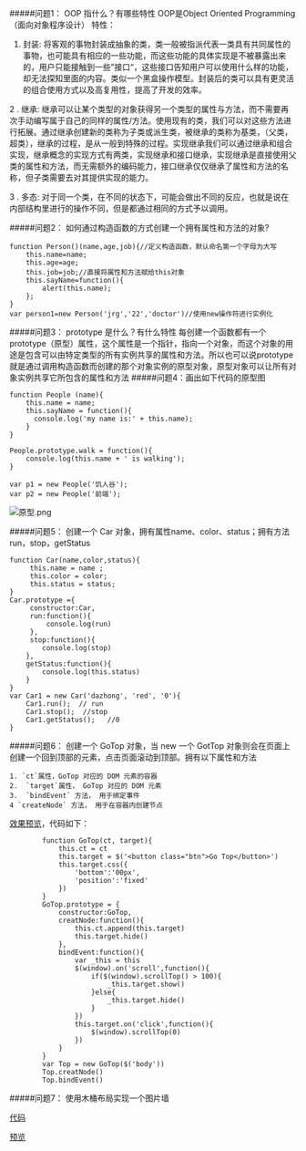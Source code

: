 #####问题1： OOP 指什么？有哪些特性
OOP是Object Oriented Programming（面向对象程序设计）
特性：
1. 封装: 将客观的事物封装成抽象的类，类一般被指派代表一类具有共同属性的事物，也可能具有相应的一些功能，而这些功能的具体实现是不被暴露出来的，用户只能接触到一些”接口“，这些接口告知用户可以使用什么样的功能，却无法探知里面的内容。类似一个黑盒操作模型。封装后的类可以具有更灵活的组合使用方式以及高复用性，提高了开发的效率。

2 . 继承: 继承可以让某个类型的对象获得另一个类型的属性与方法，而不需要再次手动编写属于自己的同样的属性/方法。使用现有的类，我们可以对这些方法进行拓展。通过继承创建新的类称为子类或派生类，被继承的类称为基类，（父类，超类），继承的过程，是从一般到特殊的过程。实现继承我们可以通过继承和组合实现，继承概念的实现方式有两类，实现继承和接口继承，实现继承是直接使用父类的属性和方法，而无需额外的编码能力，接口继承仅仅继承了属性和方法的名称，但子类需要去对其提供实现的能力。

3 . 多态: 对于同一个类，在不同的状态下，可能会做出不同的反应，也就是说在内部结构里进行的操作不同，但是都通过相同的方式予以调用。

#####问题2： 如何通过构造函数的方式创建一个拥有属性和方法的对象?
```
function Person()(name,age,job){//定义构造函数，默认命名第一个字母为大写
    this.name=name;
    this.age=age;
    this.job=job;//直接将属性和方法赋给this对象
    this.sayName=function(){
        alert(this.name);
    };
}
var person1=new Person('jrg','22','doctor')//使用new操作符进行实例化
```
#####问题3： prototype 是什么？有什么特性
每创建一个函数都有一个prototype（原型）属性，这个属性是一个指针，指向一个对象，而这个对象的用途是包含可以由特定类型的所有实例共享的属性和方法。所以也可以说prototype就是通过调用构造函数而创建的那个对象实例的原型对象，原型对象可以让所有对象实例共享它所包含的属性和方法
#####问题4：画出如下代码的原型图
```
function People (name){
    this.name = name;
    this.sayName = function(){
      console.log('my name is:' + this.name);
    }
}

People.prototype.walk = function(){
    console.log(this.name + ' is walking');
}

var p1 = new People('饥人谷');
var p2 = new People('前端');
```
![原型.png](http://upload-images.jianshu.io/upload_images/6719885-ad8159d0a2bf36d1.png?imageMogr2/auto-orient/strip%7CimageView2/2/w/690)

#####问题5： 创建一个 Car 对象，拥有属性name、color、status；拥有方法run，stop，getStatus

```
function Car(name,color,status){
     this.name = name ;
     this.color = color;
     this.status = status;
}
Car.prototype ={
     constructor:Car,
     run:function(){
         console.log(run)
     },
     stop:function(){
        console.log(stop)
    },
    getStatus:function(){
        console.log(this.status)
    }
}
var Car1 = new Car('dazhong', 'red', '0'){
    Car1.run();  // run
    Car1.stop();  //stop
    Car1.getStatus();   //0
}

```

#####问题6： 创建一个 GoTop 对象，当 new 一个 GotTop 对象则会在页面上创建一个回到顶部的元素，点击页面滚动到顶部。拥有以下属性和方法
```
1. `ct`属性，GoTop 对应的 DOM 元素的容器
2.  `target`属性， GoTop 对应的 DOM 元素
3.  `bindEvent` 方法， 用于绑定事件
4 `createNode` 方法， 用于在容器内创建节点
```
[效果预览](https://mhy-web.github.io/HomeWorks/高级/task1/)，代码如下：
```
        function GoTop(ct, target){
            this.ct = ct
            this.target = $('<button class="btn">Go Top</button>')
            this.target.css({
                'bottom':'00px',
                'position':'fixed'
            })
        }
        GoTop.prototype = {
            constructor:GoTop,
            creatNode:function(){
                this.ct.append(this.target)
                this.target.hide()
            },
            bindEvent:function(){
                var _this = this
                $(window).on('scroll',function(){
                    if($(window).scrollTop() > 100){
                        _this.target.show()
                    }else{
                        _this.target.hide()
                    }
                })
                this.target.on('click',function(){
                    $(window).scrollTop(0)
                })
            }
        }
        var Top = new GoTop($('body'))
        Top.creatNode()
        Top.bindEvent()

```

#####问题7： 使用木桶布局实现一个图片墙

[代码](https://github.com/mhy-web/HomeWorks/tree/master/%E9%AB%98%E7%BA%A7/task1/Barrellayout/)

[预览](https://mhy-web.github.io//HomeWorks/高级/task1/Brarellayout/)